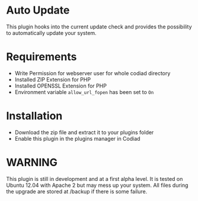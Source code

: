 # Auto Update

This plugin hooks into the current update check and provides the possibility to automatically update your system. 

# Requirements

- Write Permission for webserver user for whole codiad directory
- Installed ZIP Extension for PHP
- Installed OPENSSL Extension for PHP
- Environment variable ```allow_url_fopen``` has been set to ```On```

# Installation

- Download the zip file and extract it to your plugins folder
- Enable this plugin in the plugins manager in Codiad

# WARNING

This plugin is still in development and at a first alpha level. It is tested on Ubuntu 12.04 with Apache 2 but may mess up your system.
All files during the upgrade are stored at /backup if there is some failure.
